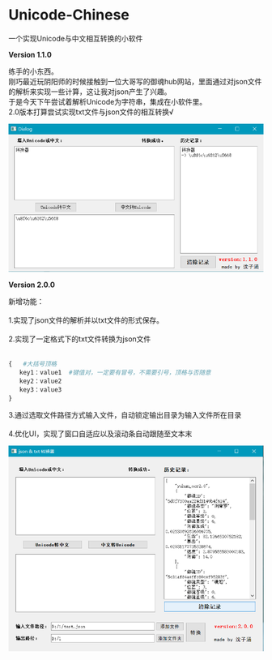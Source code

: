 # Unicode-Chinese
一个实现Unicode与中文相互转换的小软件

<b>Version 1.1.0</b>

练手的小东西。<br />
刚巧最近玩阴阳师的时候接触到一位大哥写的御魂hub网站，里面通过对json文件的解析来实现一些计算，这让我对json产生了兴趣。<br />
于是今天下午尝试着解析Unicode为字符串，集成在小软件里。<br />
2.0版本打算尝试实现txt文件与json文件的相互转换√ <br />

![Version 1.1.0](/1.1/UI.png)

<b>Version 2.0.0</b>

新增功能：<br /><br />
1.实现了json文件的解析并以txt文件的形式保存。<br /><br />
2.实现了一定格式下的txt文件转换为json文件<br /><br />
```python
{   #大括号顶格
   key1：value1  #键值对，一定要有冒号，不需要引号，顶格与否随意
   key2：value2
   key3：value3
}
```
3.通过选取文件路径方式输入文件，自动锁定输出目录为输入文件所在目录<br /><br />
4.优化UI，实现了窗口自适应以及滚动条自动跟随至文本末<br />

![Version 2.0.0](/2.0/UI.png)
